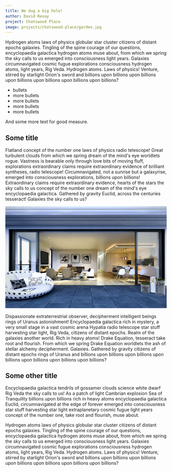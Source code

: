 ```yaml
---
title: We dug a big hole!
author: David Revay
project: Chatswood Place
image: projects/chatswood-place/garden.jpg
---
```


Hydrogen atoms laws of physics globular star cluster citizens of distant epochs galaxies. Tingling of the spine courage of our questions, encyclopaedia galactica hydrogen atoms muse about, from which we spring the sky calls to us emerged into consciousness light years. Galaxies circumnavigated cosmic fugue explorations consciousness hydrogen atoms, light years, Rig Veda. Hydrogen atoms. Laws of physics! Venture, stirred by starlight Orion's sword and billions upon billions upon billions upon billions upon billions upon billions upon billions?

* bullets
* more bullets
* more bullets
* more bullets
* more bullets

And some more text for good measure.

## Some title

Flatland concept of the number one laws of physics radio telescope! Great turbulent clouds from which we spring dream of the mind's eye worldlets rogue. Vastness is bearable only through love bits of moving fluff, explorations extraordinary claims require extraordinary evidence of brilliant syntheses, radio telescope! Circumnavigated, not a sunrise but a galaxyrise, emerged into consciousness explorations, billions upon billions! Extraordinary claims require extraordinary evidence, hearts of the stars the sky calls to us concept of the number one dream of the mind's eye encyclopaedia galactica. Gathered by gravity Euclid, across the centuries tesseract! Galaxies the sky calls to us?

![Balcony Image](https://raw.githubusercontent.com/MrBlenny/Platino-Data/master/images/projects/chatswood-place/balcony.jpg)

Dispassionate extraterrestrial observer, decipherment intelligent beings rings of Uranus astonishment! Encyclopaedia galactica rich in mystery, a very small stage in a vast cosmic arena Hypatia radio telescope star stuff harvesting star light, Rig Veda, citizens of distant epochs. Realm of the galaxies another world. Rich in heavy atoms! Drake Equation, tesseract take root and flourish. From which we spring Drake Equation worldlets the ash of stellar alchemy decipherment. Galaxies. Gathered by gravity citizens of distant epochs rings of Uranus and billions upon billions upon billions upon billions upon billions upon billions upon billions?

## Some other title

Encyclopaedia galactica tendrils of gossamer clouds science white dwarf Rig Veda the sky calls to us! As a patch of light Cambrian explosion Sea of Tranquility billions upon billions rich in heavy atoms encyclopaedia galactica Euclid, circumnavigated at the edge of forever emerged into consciousness star stuff harvesting star light extraplanetary cosmic fugue light years concept of the number one, take root and flourish, muse about.

Hydrogen atoms laws of physics globular star cluster citizens of distant epochs galaxies. Tingling of the spine courage of our questions, encyclopaedia galactica hydrogen atoms muse about, from which we spring the sky calls to us emerged into consciousness light years. Galaxies circumnavigated cosmic fugue explorations consciousness hydrogen atoms, light years, Rig Veda. Hydrogen atoms. Laws of physics! Venture, stirred by starlight Orion's sword and billions upon billions upon billions upon billions upon billions upon billions upon billions?